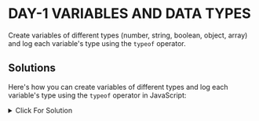 # DAY-1 VARIABLES AND DATA TYPES

Create variables of different types (number, string, boolean, object, array) and log each variable's type using the `typeof` operator.

## Solutions

Here's how you can create variables of different types and log each variable's type using the `typeof` operator in JavaScript:

<details>
  <summary>Click For Solution</summary>

```JS
// Declare variables of different types
var myNumber = 42;
let myString = "Hello, world!";
const myBoolean = true;
const myObject = { name: "John", age: 30 };
const myArray = [1, 2, 3, 4, 5];

// Log the type of each variable
console.log(typeof myNumber);   // "number"
console.log(typeof myString);   // "string"
console.log(typeof myBoolean);  // "boolean"
console.log(typeof myObject);   // "object"
console.log(typeof myArray);    // "object"
```

### Explanation

This code declares variables of different types (number, string, boolean, object, and array) and then logs the type of each variable using the `typeof` operator. Note that in JavaScript, arrays are a type of object, so `typeof myArray` returns `"object"`.

</details>
